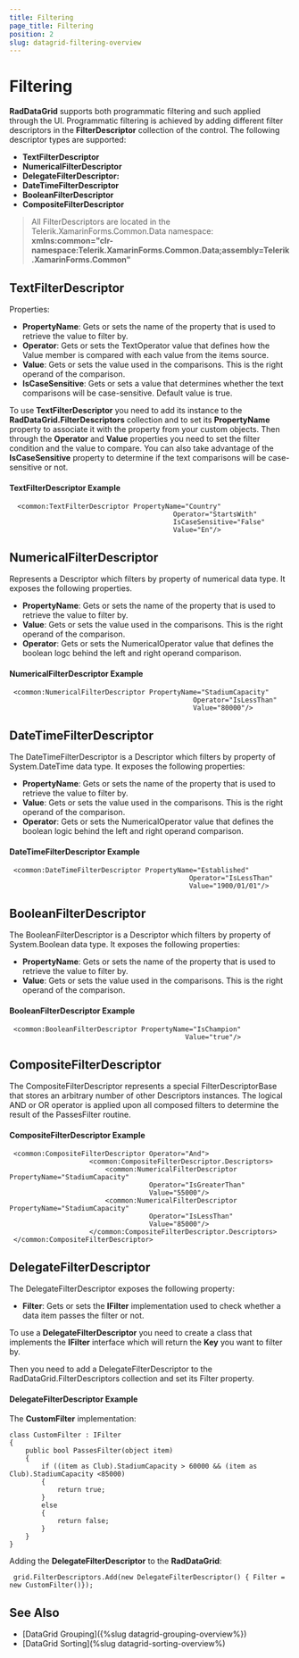 ```yaml
---
title: Filtering
page_title: Filtering
position: 2
slug: datagrid-filtering-overview
---
```


# Filtering #

**RadDataGrid** supports both programmatic filtering and such applied through the UI. Programmatic filtering is achieved by adding different filter descriptors in the **FilterDescriptor** collection of the control. The following descriptor types are supported:

* **TextFilterDescriptor**
* **NumericalFilterDescriptor**
* **DelegateFilterDescriptor:**
* **DateTimeFilterDescriptor**
* **BooleanFilterDescriptor**
* **CompositeFilterDescriptor**

> All FilterDescriptors are located in the Telerik.XamarinForms.Common.Data namespace:
> **xmlns:common="clr-namespace:Telerik.XamarinForms.Common.Data;assembly=Telerik.XamarinForms.Common"**

## TextFilterDescriptor

Properties:

* **PropertyName**: Gets or sets the name of the property that is used to retrieve the value to filter by.
* **Operator**: Gets or sets the TextOperator value that defines how the Value member is compared with each value from the items source.
* **Value**: Gets or sets the value used in the comparisons. This is the right operand of the comparison.
* **IsCaseSensitive**: Gets or sets a value that determines whether the text comparisons will be case-sensitive. Default value is true.

To use **TextFilterDescriptor** you need to add its instance to the **RadDataGrid.FilterDescriptors** collection and to set its **PropertyName** property to associate it with the property from your custom objects. Then through the **Operator** and **Value** properties you need to set the filter condition and the value to compare. You can also take advantage of the **IsCaseSensitive** property to determine if the text comparisons will be case-sensitive or not.

#### TextFilterDescriptor Example
<snippet id='datagrid-textfilterdescriptor-xaml'/>

	  <common:TextFilterDescriptor PropertyName="Country"
                                             Operator="StartsWith"
                                             IsCaseSensitive="False" 
                                             Value="En"/>

## NumericalFilterDescriptor

Represents a Descriptor which filters by property of numerical data type. It exposes the following properties.

* **PropertyName**: Gets or sets the name of the property that is used to retrieve the value to filter by.
* **Value**: Gets or sets the value used in the comparisons. This is the right operand of the comparison.
* **Operator**: Gets or sets the NumericalOperator value that defines the boolean logc behind the left and right operand comparison.

#### NumericalFilterDescriptor Example
<snippet id='datagrid-numericalfilterdecsriptor-xaml'/>

	 <common:NumericalFilterDescriptor PropertyName="StadiumCapacity"
                                                  Operator="IsLessThan"
                                                  Value="80000"/>

## DateTimeFilterDescriptor

The DateTimeFilterDescriptor is a Descriptor which filters by property of System.DateTime data type. It exposes the following properties:

* **PropertyName**: Gets or sets the name of the property that is used to retrieve the value to filter by.
* **Value**: Gets or sets the value used in the comparisons. This is the right operand of the comparison.
* **Operator**: Gets or sets the NumericalOperator value that defines the boolean logic behind the left and right operand comparison.

#### DateTimeFilterDescriptor Example
<snippet id='datagrid-datetimefilterdescriptor-xaml'/>
	
	 <common:DateTimeFilterDescriptor PropertyName="Established"
                                                 Operator="IsLessThan"
                                                 Value="1900/01/01"/>

## BooleanFilterDescriptor

The BooleanFilterDescriptor is a Descriptor which filters by property of System.Boolean data type. It exposes the following properties:

* **PropertyName**: Gets or sets the name of the property that is used to retrieve the value to filter by.
* **Value**: Gets or sets the value used in the comparisons. This is the right operand of the comparison.
 
#### BooleanFilterDescriptor Example

<snippet id='datagrid-booleanfilterdescriptor-xaml'/>

	 <common:BooleanFilterDescriptor PropertyName="IsChampion"
                                                Value="true"/>

## CompositeFilterDescriptor

The CompositeFilterDescriptor represents a special FilterDescriptorBase that stores an arbitrary number of other Descriptors instances. The logical AND or OR operator is applied upon all composed filters to determine the result of the PassesFilter routine.

#### CompositeFilterDescriptor Example

<snippet id='datagrid-compositefilterdescriptor-xaml'/>

	 <common:CompositeFilterDescriptor Operator="And">
                        <common:CompositeFilterDescriptor.Descriptors>
                            <common:NumericalFilterDescriptor PropertyName="StadiumCapacity"
                                       Operator="IsGreaterThan"
                                       Value="55000"/>
                            <common:NumericalFilterDescriptor PropertyName="StadiumCapacity"
                                       Operator="IsLessThan"
                                       Value="85000"/>
                        </common:CompositeFilterDescriptor.Descriptors>
     </common:CompositeFilterDescriptor>

## DelegateFilterDescriptor

The DelegateFilterDescriptor exposes the following property:

* **Filter**: Gets or sets the **IFilter** implementation used to check whether a data item passes the filter or not.

To use a **DelegateFilterDescriptor** you need to create a class that implements the **IFilter** interface which will return the **Key** you want to filter by.

Then you need to add a DelegateFilterDescriptor to the RadDataGrid.FilterDescriptors collection and set its Filter property.

#### DelegateFilterDescriptor Example

The **CustomFilter** implementation:

<snippet id='datagrid-delegatefilterdescriptor-csharp'/>

	class CustomFilter : IFilter
    {
        public bool PassesFilter(object item)
        {
            if ((item as Club).StadiumCapacity > 60000 && (item as Club).StadiumCapacity <85000)
            {
                return true;
            }
            else
            {
                return false;
            }
        }
    }

Adding the **DelegateFilterDescriptor** to the **RadDataGrid**:

<snippet id='datagrid-delegatefilterdescriptor-added'/>

	 grid.FilterDescriptors.Add(new DelegateFilterDescriptor() { Filter = new CustomFilter()});

## See Also

* [DataGrid Grouping]({%slug datagrid-grouping-overview%})
* [DataGrid Sorting](%slug datagrid-sorting-overview%)

